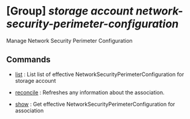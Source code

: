 # [Group] _storage account network-security-perimeter-configuration_

Manage Network Security Perimeter Configuration

## Commands

- [list](/Commands/storage/account/network-security-perimeter-configuration/_list.md)
: List list of effective NetworkSecurityPerimeterConfiguration for storage account

- [reconcile](/Commands/storage/account/network-security-perimeter-configuration/_reconcile.md)
: Refreshes any information about the association.

- [show](/Commands/storage/account/network-security-perimeter-configuration/_show.md)
: Get effective NetworkSecurityPerimeterConfiguration for association
